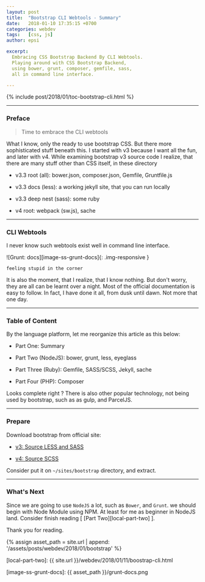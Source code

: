 ```yaml
---
layout: post
title:  "Bootstrap CLI Webtools - Summary"
date:   2018-01-10 17:35:15 +0700
categories: webdev
tags:   [css, js]
author: epsi

excerpt:
  Embracing CSS Bootstrap Backend By CLI Webtools.
  Playing around with CSS Bootstrap Backend,
  using bower, grunt, composer, gemfile, sass,
  all in command line interface.

---
```


{% include post/2018/01/toc-bootstrap-cli.html %}

-- -- --

### Preface

> Time to embrace the CLI webtools

What I know, only the ready to use bootstrap CSS.
But there more sophisticated stuff beneath this.
I started with v3 because I want all the fun, and later with v4.
While examining bootstrap v3 source code I realize,
that there are many stuff other than CSS itself,
in these directory

* v3.3 root (all): bower.json, composer.json, Gemfile, Gruntfile.js

* v3.3 docs (less): a working jekyll site, that you can run locally

* v3.3 deep nest (sass): some ruby

* v4 root: webpack (sw.js), sache

-- -- --

### CLI Webtools

I never know such webtools exist well in command line interface.

![Grunt: docs][image-ss-grunt-docs]{: .img-responsive }

	feeling stupid in the corner

It is also the moment, that I realize, that I know nothing.
But don't worry, they are all can be learnt over a night.
Most of the official documentation is easy to follow.
In fact, I have done it all, from dusk until dawn.
Not more that one day.

-- -- --

### Table of Content

By the language platform,
let me reorganize this article as this below:

* Part One: Summary

* Part Two (NodeJS): bower, grunt, less, eyeglass

* Part Three (Ruby): Gemfile, SASS/SCSS, Jekyll, sache

* Part Four (PHP): Composer

Looks complete right ?
There is also other popular technology, not being used by bootstrap,
such as as gulp, and ParcelJS.

-- -- --

### Prepare

Download bootstrap from official site:

* [v3: Source LESS and SASS](http://getbootstrap.com/docs/3.3/getting-started/#download)

* [v4: Source SCSS](https://getbootstrap.com/docs/4.0/getting-started/download/)

Consider put it on <code>~/sites/bootstrap</code> directory, and extract.

-- -- --

### What's Next

Since we are going to use <code>NodeJS</code> a lot,
such as <code>Bower</code>, and <code>Grunt</code>.
we should begin with Node Module using NPM.
At least for me as beginner in NodeJS land.
Consider finish reading [ [Part Two][local-part-two] ].

Thank you for reading.

[//]: <> ( -- -- -- links below -- -- -- )

{% assign asset_path = site.url | append: '/assets/posts/webdev/2018/01/bootstrap' %}

[local-part-two]:		{{ site.url }}/webdev/2018/01/11/boostrap-cli.html

[image-ss-grunt-docs]: {{ asset_path }}/grunt-docs.png
